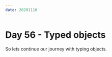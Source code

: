 ```yaml
---
date: 20201116
---
```


# Day 56 - Typed objects

So lets continue our journey with typing objects.

